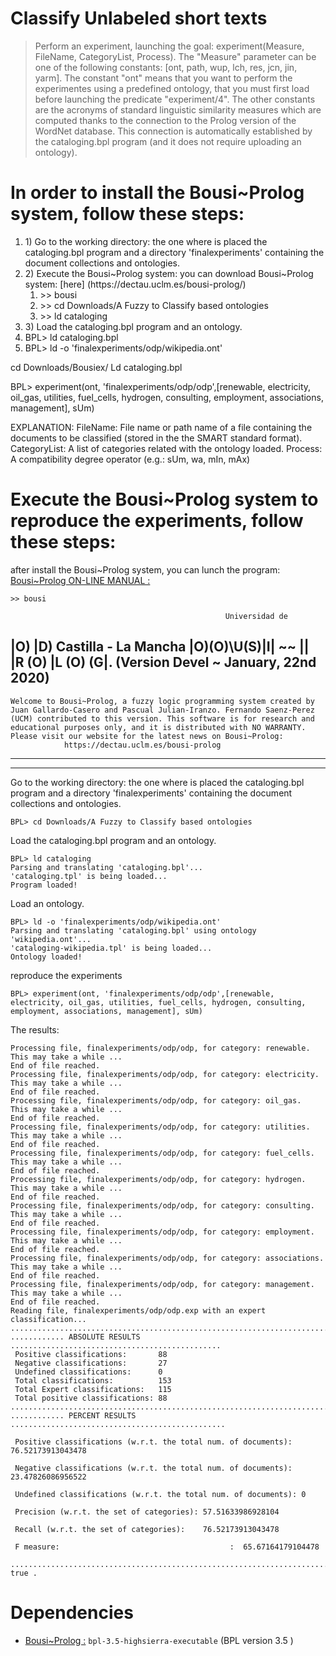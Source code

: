 #  Classify Unlabeled short texts 

> Perform an experiment, launching the goal: experiment(Measure, FileName, CategoryList, Process).
>The "Measure" parameter can be one of the following constants: [ont, path, wup, lch, res, jcn, jin, yarm]. 
>The constant "ont" means that you want to perform the experimentes using a predefined ontology, that you must first load before launching the predicate "experiment/4". 
>The other constants are the acronyms of standard linguistic similarity measures which are computed thanks to the connection to the Prolog version of the WordNet database. 
>This connection is automatically established by the cataloging.bpl program (and it does not require uploading an ontology). 

# In order to install the Bousi~Prolog system, follow these steps:
<ol>
 <li>1) Go to the working directory: the one where is placed the cataloging.bpl program and a directory 'finalexperiments' containing the document collections and ontologies.

<li> 2) Execute the Bousi~Prolog system:
    you can download Bousi~Prolog system: [here] (https://dectau.uclm.es/bousi-prolog/) 
<ol>
<li> >> bousi
<li> >> cd Downloads/A Fuzzy to Classify based ontologies
<li> >> ld cataloging 
</ol>
 <li>3) Load the cataloging.bpl program and an ontology. 

 <li>BPL> ld cataloging.bpl
<li> BPL> ld -o 'finalexperiments/odp/wikipedia.ont'
</ol>
 
 cd Downloads/Bousiex/
 Ld cataloging.bpl 

 BPL> experiment(ont, 'finalexperiments/odp/odp',[renewable, electricity, oil_gas, utilities, fuel_cells, hydrogen, consulting, employment, associations, management], sUm)

 EXPLANATION:
 FileName: File name or path name of a file containing the documents to be classified (stored in the the SMART standard format).
 CategoryList: A list of categories related with the ontology loaded. 
 Process: A compatibility degree operator (e.g.: sUm, wa, mIn, mAx)


 # Execute the Bousi~Prolog system to reproduce the experiments, follow these steps: 

after install the Bousi~Prolog system, you can lunch the program: [Bousi~Prolog ON-LINE MANUAL
 :](https://dectau.uclm.es/bousi-prolog/2019/02/26/on-line-manual) 
```
>> bousi
```


                                                    Universidad de
|O)               |D)                            Castilla - La Mancha
|O)(O)\U(S)|I| ~~ || |R (O) |L (O) (G|.    (Version Devel ~ January, 22nd 2020)
-----------------------------------------------------------------------------
    Welcome to Bousi~Prolog, a fuzzy logic programming system created by
    Juan Gallardo-Casero and Pascual Julian-Iranzo. Fernando Saenz-Perez
    (UCM) contributed to this version. This software is for research and
    educational purposes only, and it is distributed with NO WARRANTY.
    Please visit our website for the latest news on Bousi~Prolog:
                https://dectau.uclm.es/bousi-prolog
-----------------------------------------------------------------------------

-----------------------------------------------------------------------------


Go to the working directory: the one where is placed the cataloging.bpl program and a directory 'finalexperiments' containing the document collections and ontologies.
```
BPL> cd Downloads/A Fuzzy to Classify based ontologies
```

 Load the cataloging.bpl program and an ontology. 
 
  ```
  BPL> ld cataloging
 Parsing and translating 'cataloging.bpl'...
 'cataloging.tpl' is being loaded...
 Program loaded!
  ```
Load an ontology. 

  ```
 BPL> ld -o 'finalexperiments/odp/wikipedia.ont'
 Parsing and translating 'cataloging.bpl' using ontology 'wikipedia.ont'...
 'cataloging-wikipedia.tpl' is being loaded...
 Ontology loaded!
```
 reproduce the experiments
   ```
 BPL> experiment(ont, 'finalexperiments/odp/odp',[renewable, electricity, oil_gas, utilities, fuel_cells, hydrogen, consulting, employment, associations, management], sUm)
   ```
   The results:
   
 ```
 Processing file, finalexperiments/odp/odp, for category: renewable.  This may take a while ...
 End of file reached.
 Processing file, finalexperiments/odp/odp, for category: electricity.  This may take a while ...
 End of file reached.
 Processing file, finalexperiments/odp/odp, for category: oil_gas.  This may take a while ...
 End of file reached.
 Processing file, finalexperiments/odp/odp, for category: utilities.  This may take a while ...
 End of file reached.
 Processing file, finalexperiments/odp/odp, for category: fuel_cells.  This may take a while ...
 End of file reached.
 Processing file, finalexperiments/odp/odp, for category: hydrogen.  This may take a while ...
 End of file reached.
 Processing file, finalexperiments/odp/odp, for category: consulting.  This may take a while ...
 End of file reached.
 Processing file, finalexperiments/odp/odp, for category: employment.  This may take a while ...
 End of file reached.
 Processing file, finalexperiments/odp/odp, for category: associations.  This may take a while ...
 End of file reached.
 Processing file, finalexperiments/odp/odp, for category: management.  This may take a while ...
 End of file reached.
 Reading file, finalexperiments/odp/odp.exp with an expert classification...
 .............................................................................
 ............ ABSOLUTE RESULTS ...............................................
  Positive classifications:       88
  Negative classifications:       27
  Undefined classifications:      0
  Total classifications:          153
  Total Expert classifications:   115
  Total positive classifications: 88
 .............................................................................
 ............ PERCENT RESULTS ................................................
 
  Positive classifications (w.r.t. the total num. of documents): 76.52173913043478
  
  Negative classifications (w.r.t. the total num. of documents): 23.47826086956522
  
  Undefined classifications (w.r.t. the total num. of documents): 0
  
  Precision (w.r.t. the set of categories): 57.51633986928104
  
  Recall (w.r.t. the set of categories):    76.52173913043478
  
  F measure:                                      :  65.67164179104478
  
 .............................................................................
 true .

```
# Dependencies

* [Bousi~Prolog :](https://dectau.uclm.es/bousi-prolog/2018/07/26/downloads) `bpl-3.5-highsierra-executable` (BPL version 3.5 )

